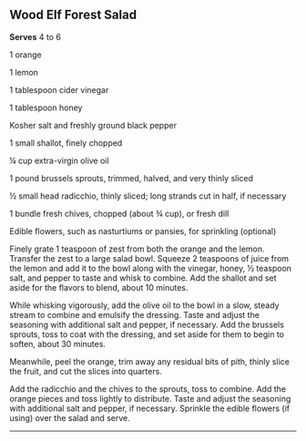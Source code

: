 ﻿## Wood Elf Forest Salad

**Serves** 4 to 6

1 orange

1 lemon

1 tablespoon cider vinegar

1 tablespoon honey

Kosher salt and freshly ground black pepper

1 small shallot, finely chopped

¼ cup extra-virgin olive oil

1 pound brussels sprouts, trimmed, halved, and very thinly sliced

½ small head radicchio, thinly sliced; long strands cut in half, if necessary

1 bundle fresh chives, chopped (about ¾ cup), or fresh dill

Edible flowers, such as nasturtiums or pansies, for sprinkling (optional)

Finely grate 1 teaspoon of zest from both the orange and the lemon. Transfer the zest to a large salad bowl. Squeeze 2 teaspoons of juice from the lemon and add it to the bowl along with the vinegar, honey, ½ teaspoon salt, and pepper to taste and whisk to combine. Add the shallot and set aside for the flavors to blend, about 10 minutes.

While whisking vigorously, add the olive oil to the bowl in a slow, steady stream to combine and emulsify the dressing. Taste and adjust the seasoning with additional salt and pepper, if necessary. Add the brussels sprouts, toss to coat with the dressing, and set aside for them to begin to soften, about 30 minutes.

Meanwhile, peel the orange, trim away any residual bits of pith, thinly slice the fruit, and cut the slices into quarters.

Add the radicchio and the chives to the sprouts, toss to combine. Add the orange pieces and toss lightly to distribute. Taste and adjust the seasoning with additional salt and pepper, if necessary. Sprinkle the edible flowers (if using) over the salad and serve.

---

